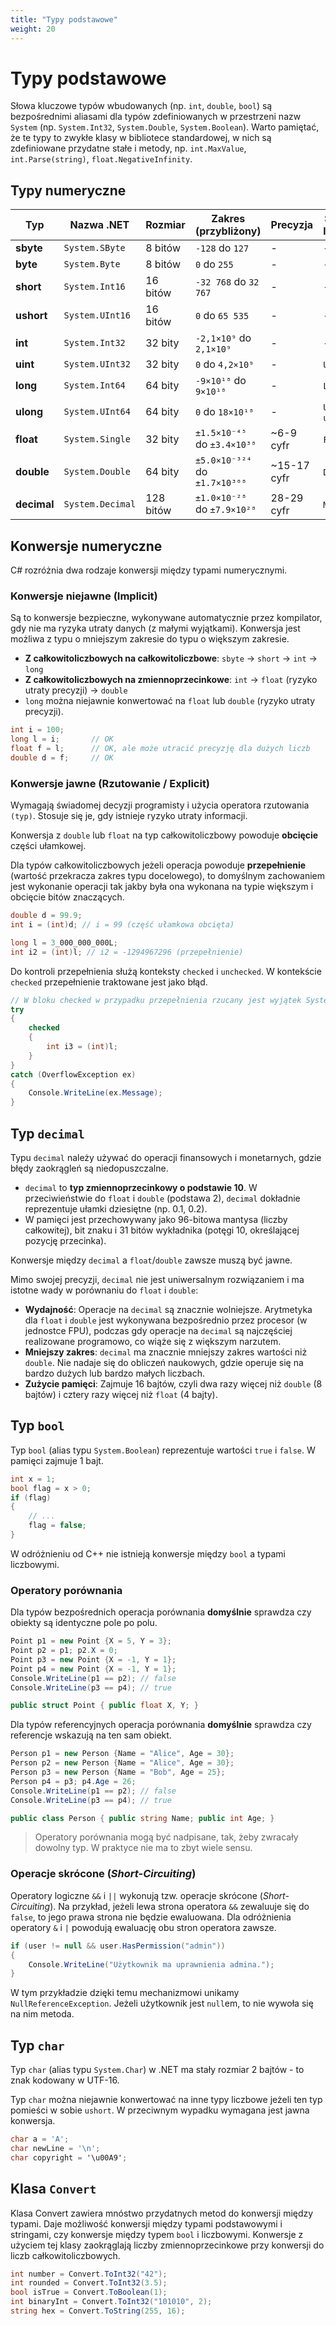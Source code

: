```yaml
---
title: "Typy podstawowe"
weight: 20
---
```


# Typy podstawowe

Słowa kluczowe typów wbudowanych (np. `int`, `double`, `bool`) są bezpośrednimi aliasami dla typów zdefiniowanych w przestrzeni nazw `System` (np. `System.Int32`, `System.Double`, `System.Boolean`). Warto pamiętać, że te typy to zwykłe klasy w bibliotece standardowej, w nich są zdefiniowane przydatne stałe i metody, np. `int.MaxValue`, `int.Parse(string)`, `float.NegativeInfinity`.

## Typy numeryczne

| Typ | Nazwa .NET | Rozmiar | Zakres (przybliżony) | Precyzja | Sufiks literału |
|---|---|---|---|---|---|
| **sbyte** | `System.SByte` | 8 bitów | `-128` do `127` | - | - |
| **byte** | `System.Byte` | 8 bitów | `0` do `255` | - | - |
| **short** | `System.Int16` | 16 bitów | `-32 768` do `32 767` | - | - |
| **ushort** | `System.UInt16` | 16 bitów | `0` do `65 535` | - | - |
| **int** | `System.Int32` | 32 bity | `-2,1×10⁹` do `2,1×10⁹` | - | - |
| **uint** | `System.UInt32` | 32 bity | `0` do `4,2×10⁹` | - | `U` lub `u` |
| **long** | `System.Int64` | 64 bity | `-9×10¹⁸` do `9×10¹⁸` | - | `L` lub `l` |
| **ulong** | `System.UInt64` | 64 bity | `0` do `18×10¹⁸` | - | `UL` lub `ul` |
| **float** | `System.Single` | 32 bity | `±1.5×10⁻⁴⁵` do `±3.4×10³⁸` | ~6-9 cyfr | `F` lub `f` |
| **double** | `System.Double` | 64 bity | `±5.0×10⁻³²⁴` do `±1.7×10³⁰⁸` | ~15-17 cyfr | `D` lub `d` |
| **decimal** | `System.Decimal` | 128 bitów | `±1.0×10⁻²⁸` do `±7.9×10²⁸` | 28-29 cyfr | `M` lub `m` |


## Konwersje numeryczne

C# rozróżnia dwa rodzaje konwersji między typami numerycznymi.

### Konwersje niejawne (Implicit)

Są to konwersje bezpieczne, wykonywane automatycznie przez kompilator, gdy nie ma ryzyka utraty danych (z małymi wyjątkami). Konwersja jest możliwa z typu o mniejszym zakresie do typu o większym zakresie.

- **Z całkowitoliczbowych na całkowitoliczbowe**: `sbyte` → `short` → `int` → `long`
- **Z całkowitoliczbowych na zmiennoprzecinkowe**: `int` → `float` (ryzyko utraty precyzji) → `double`
- `long` można niejawnie konwertować na `float` lub `double` (ryzyko utraty precyzji).

```csharp
int i = 100;
long l = i;       // OK
float f = l;      // OK, ale może utracić precyzję dla dużych liczb
double d = f;     // OK
```

### Konwersje jawne (Rzutowanie / Explicit)

Wymagają świadomej decyzji programisty i użycia operatora rzutowania `(typ)`. Stosuje się je, gdy istnieje ryzyko utraty informacji.

Konwersja z `double` lub `float` na typ całkowitoliczbowy powoduje **obcięcie** części ułamkowej.

Dla typów całkowitoliczbowych jeżeli operacja powoduje **przepełnienie** (wartość przekracza zakres typu docelowego), to domyślnym zachowaniem jest wykonanie operacji tak jakby była ona wykonana na typie większym i obcięcie bitów znaczących.

```csharp
double d = 99.9;
int i = (int)d; // i = 99 (część ułamkowa obcięta)

long l = 3_000_000_000L;
int i2 = (int)l; // i2 = -1294967296 (przepełnienie)
```

Do kontroli przepełnienia służą konteksty `checked` i `unchecked`. W kontekście `checked` przepełnienie traktowane jest jako błąd.

```csharp
// W bloku checked w przypadku przepełnienia rzucany jest wyjątek System.OverflowException
try
{
    checked
    {
        int i3 = (int)l;
    }
}
catch (OverflowException ex)
{
    Console.WriteLine(ex.Message);
}
```

## Typ `decimal`

Typu `decimal` należy używać do operacji finansowych i monetarnych, gdzie błędy zaokrągleń są niedopuszczalne.

- `decimal` to **typ zmiennoprzecinkowy o podstawie 10**. W przeciwieństwie do `float` i `double` (podstawa 2), `decimal` dokładnie reprezentuje ułamki dziesiętne (np. 0.1, 0.2).
- W pamięci jest przechowywany jako 96-bitowa mantysa (liczby całkowitej), bit znaku i 31 bitów wykładnika (potęgi 10, określającej pozycję przecinka).

Konwersje między `decimal` a `float`/`double` zawsze muszą być jawne.

Mimo swojej precyzji, `decimal` nie jest uniwersalnym rozwiązaniem i ma istotne wady w porównaniu do `float` i `double`:

-   **Wydajność**: Operacje na `decimal` są znacznie wolniejsze. Arytmetyka dla `float` i `double` jest wykonywana bezpośrednio przez procesor (w jednostce FPU), podczas gdy operacje na `decimal` są najczęściej realizowane programowo, co wiąże się z większym narzutem.
-   **Mniejszy zakres**: `decimal` ma znacznie mniejszy zakres wartości niż `double`. Nie nadaje się do obliczeń naukowych, gdzie operuje się na bardzo dużych lub bardzo małych liczbach.
-   **Zużycie pamięci**: Zajmuje 16 bajtów, czyli dwa razy więcej niż `double` (8 bajtów) i cztery razy więcej niż `float` (4 bajty).

## Typ `bool`

Typ `bool` (alias typu `System.Boolean`) reprezentuje wartości `true` i `false`. W pamięci zajmuje 1 bajt.

```csharp
int x = 1;
bool flag = x > 0;
if (flag)
{
    // ...
    flag = false;
}
```

W odróżnieniu od C++ nie istnieją konwersje między `bool` a typami liczbowymi.

### Operatory porównania

Dla typów bezpośrednich operacja porównania **domyślnie** sprawdza czy obiekty są identyczne pole po polu.

```csharp
Point p1 = new Point {X = 5, Y = 3};
Point p2 = p1; p2.X = 0;
Point p3 = new Point {X = -1, Y = 1};
Point p4 = new Point {X = -1, Y = 1};
Console.WriteLine(p1 == p2); // false
Console.WriteLine(p3 == p4); // true

public struct Point { public float X, Y; }
```

Dla typów referencyjnych operacja porównania **domyślnie** sprawdza czy referencje wskazują na ten sam obiekt.

```csharp
Person p1 = new Person {Name = "Alice", Age = 30};
Person p2 = new Person {Name = "Alice", Age = 30};
Person p3 = new Person {Name = "Bob", Age = 25};
Person p4 = p3; p4.Age = 26;
Console.WriteLine(p1 == p2); // false
Console.WriteLine(p3 == p4); // true

public class Person { public string Name; public int Age; }
```

> Operatory porównania mogą być nadpisane, tak, żeby zwracały dowolny typ. W praktyce nie ma to zbyt wiele sensu.

### Operacje skrócone (*Short-Circuiting*)

Operatory logiczne `&&` i `||` wykonują tzw. operacje skrócone (*Short-Circuiting*). 
Na przykład, jeżeli lewa strona operatora `&&` zewaluuje się do `false`, to jego prawa strona nie będzie ewaluowana.
Dla odróżnienia operatory `&` i `|` powodują ewaluację obu stron operatora zawsze.

```csharp
if (user != null && user.HasPermission("admin"))
{
    Console.WriteLine("Użytkownik ma uprawnienia admina.");
}
```

W tym przykładzie dzięki temu mechanizmowi unikamy `NullReferenceException`. Jeżeli użytkownik jest `null`em, to nie wywoła się na nim metoda.

## Typ `char`

Typ `char` (alias typu `System.Char`) w .NET ma stały rozmiar 2 bajtów - to znak kodowany w UTF-16.

Typ `char` można niejawnie konwertować na inne typy liczbowe jeżeli ten typ pomieści w sobie `ushort`. W przeciwnym wypadku wymagana jest jawna konwersja.

```csharp
char a = 'A';
char newLine = '\n';
char copyright = '\u00A9';
```

## Klasa `Convert`

Klasa Convert zawiera mnóstwo przydatnych metod do konwersji między typami. Daje możliwość konwersji między typami podstawowymi i stringami, czy konwersje między typem `bool` i liczbowymi. Konwersje z użyciem tej klasy zaokrąglają liczby zmiennoprzecinkowe przy konwersji do liczb całkowitoliczbowych.

```csharp
int number = Convert.ToInt32("42");
int rounded = Convert.ToInt32(3.5);
bool isTrue = Convert.ToBoolean(1);
int binaryInt = Convert.ToInt32("101010", 2);
string hex = Convert.ToString(255, 16);
```
